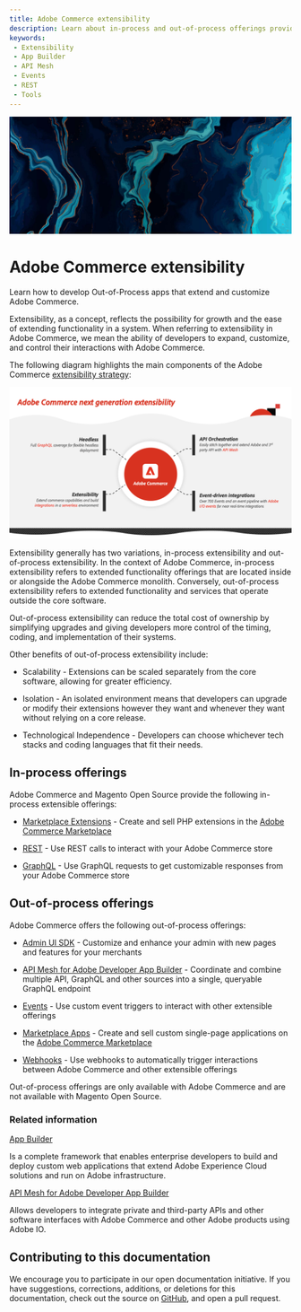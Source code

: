 ```yaml
---
title: Adobe Commerce extensibility
description: Learn about in-process and out-of-process offerings provided by Adobe Commerce and Magento Open Source.
keywords:
 - Extensibility
 - App Builder
 - API Mesh
 - Events
 - REST
 - Tools
---
```


<Hero slots="image, heading, text"/>

![Commerce Extensibility](_images/home-bg.jpeg)

# Adobe Commerce extensibility

Learn how to develop Out-of-Process apps that extend and customize Adobe Commerce.

Extensibility, as a concept, reflects the possibility for growth and the ease of extending functionality in a system. When referring to extensibility in Adobe Commerce, we mean the ability of developers to expand, customize, and control their interactions with Adobe Commerce.

The following diagram highlights the main components of the Adobe Commerce [extensibility strategy](https://experienceleague.adobe.com/docs/commerce-operations/implementation-playbook/architecture/extensibility-strategy.html):

![extensibility strategy](./_images/extensibility-strategy-overview.png)

Extensibility generally has two variations, in-process extensibility and out-of-process extensibility. In the context of Adobe Commerce, in-process extensibility refers to extended functionality offerings that are located inside or alongside the Adobe Commerce monolith. Conversely, out-of-process extensibility refers to extended functionality and services that operate outside the core software.

Out-of-process extensibility can reduce the total cost of ownership by simplifying upgrades and giving developers more control of the timing, coding, and implementation of their systems.

Other benefits of out-of-process extensibility include:

- Scalability - Extensions can be scaled separately from the core software, allowing for greater efficiency.

- Isolation - An isolated environment means that developers can upgrade or modify their extensions however they want and whenever they want without relying on a core release.

- Technological Independence - Developers can choose whichever tech stacks and coding languages that fit their needs.

## In-process offerings

Adobe Commerce and Magento Open Source provide the following in-process extensible offerings:

- [Marketplace Extensions](https://developer.adobe.com/commerce/marketplace/guides/sellers/extensions/) - Create and sell PHP extensions in the [Adobe Commerce Marketplace](https://commercemarketplace.adobe.com)

- [REST](https://developer.adobe.com/commerce/webapi/rest) - Use REST calls to interact with your Adobe Commerce store

- [GraphQL](https://developer.adobe.com/commerce/webapi/graphql/) - Use GraphQL requests to get customizable responses from your Adobe Commerce store

## Out-of-process offerings

Adobe Commerce offers the following out-of-process offerings:

- [Admin UI SDK](./admin-ui-sdk/index.md) - Customize and enhance your admin with new pages and features for your merchants

- [API Mesh for Adobe Developer App Builder](https://developer.adobe.com/graphql-mesh-gateway/) - Coordinate and combine multiple API, GraphQL and other sources into a single, queryable GraphQL endpoint

- [Events](./events/index.md) - Use custom event triggers to interact with other extensible offerings

- [Marketplace Apps](./app-development/index.md) - Create and sell custom single-page applications on the [Adobe Commerce Marketplace](https://commercemarketplace.adobe.com)

- [Webhooks](./webhooks/index.md) - Use webhooks to automatically trigger interactions between Adobe Commerce and other extensible offerings

<InlineAlert variant="info" slots="text"/>

Out-of-process offerings are only available with Adobe Commerce and are not available with Magento Open Source.

### Related information

<DiscoverBlock slots="link, text"/>

[App Builder](https://developer.adobe.com/app-builder/docs/overview/)

Is a complete framework that enables enterprise developers to build and deploy custom web applications that extend Adobe Experience Cloud solutions and run on Adobe infrastructure.

<DiscoverBlock slots="link, text"/>

[API Mesh for Adobe Developer App Builder](https://developer.adobe.com/graphql-mesh-gateway/)

Allows developers to integrate private and third-party APIs and other software interfaces with Adobe Commerce and other Adobe products using Adobe IO.

## Contributing to this documentation

We encourage you to participate in our open documentation initiative. If you have suggestions, corrections, additions, or deletions for this documentation, check out the source on [GitHub](https://github.com/AdobeDocs/commerce-extensibility), and open a pull request.
